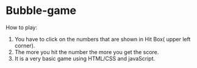 # Bubble-game

How to play:

1. You have to click on the numbers that are shown in Hit Box( upper left corner).
2. The more you hit the number the more you get the score.
3. It is a very basic game using HTML/CSS and javaScript.
